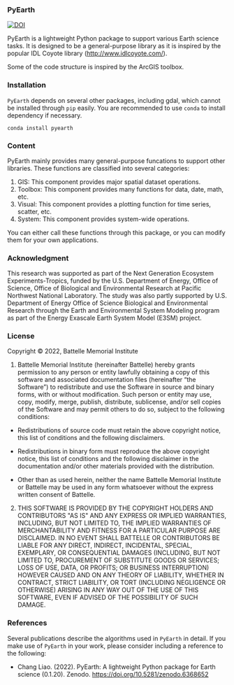 ### PyEarth

[![DOI](https://zenodo.org/badge/67889575.svg)](https://zenodo.org/badge/latestdoi/67889575)

PyEarth is a lightweight Python package to support various Earth science tasks.
It is designed to be a general-purpose library as it is inspired by the popular IDL Coyote library (http://www.idlcoyote.com/).

Some of the code structure is inspired by the ArcGIS toolbox.

### Installation

`PyEarth` depends on several other packages, including gdal, which cannot be installed through `pip` easily. You are recommended to use `conda` to install dependency if necessary.

    conda install pyearth

### Content

PyEarth mainly provides many general-purpose funcations to support other libraries.
These functions are classified into several categories:
1. GIS: This component provides major spatial dataset operations.
2. Toolbox: This component provides many functions for data, date, math, etc.
3. Visual: This component provides a plotting function for time series, scatter, etc.
4. System: This component provides system-wide operations.

You can either call these functions through this package, or you can modify them for your own applications.

### Acknowledgment

This research was supported as part of the Next Generation Ecosystem Experiments-Tropics, funded by the U.S. Department of Energy, Office of Science, Office of Biological and Environmental Research at Pacific Northwest National Laboratory. The study was also partly supported by U.S. Department of Energy Office of Science Biological and Environmental Research through the Earth and Environmental System Modeling program as part of the Energy Exascale Earth System Model (E3SM) project. 

### License

Copyright © 2022, Battelle Memorial Institute

1. Battelle Memorial Institute (hereinafter Battelle) hereby grants permission to any person or entity lawfully obtaining a copy of this software and associated documentation files (hereinafter “the Software”) to redistribute and use the Software in source and binary forms, with or without modification. Such person or entity may use, copy, modify, merge, publish, distribute, sublicense, and/or sell copies of the Software and may permit others to do so, subject to the following conditions:

* Redistributions of source code must retain the above copyright notice, this list of conditions and the following disclaimers.

* Redistributions in binary form must reproduce the above copyright notice, this list of conditions and the following disclaimer in the documentation and/or other materials provided with the distribution.

* Other than as used herein, neither the name Battelle Memorial Institute or Battelle may be used in any form whatsoever without the express written consent of Battelle.

2. THIS SOFTWARE IS PROVIDED BY THE COPYRIGHT HOLDERS AND CONTRIBUTORS "AS IS" AND ANY EXPRESS OR IMPLIED WARRANTIES, INCLUDING, BUT NOT LIMITED TO, THE IMPLIED WARRANTIES OF MERCHANTABILITY AND FITNESS FOR A PARTICULAR PURPOSE ARE DISCLAIMED. IN NO EVENT SHALL BATTELLE OR CONTRIBUTORS BE LIABLE FOR ANY DIRECT, INDIRECT, INCIDENTAL, SPECIAL, EXEMPLARY, OR CONSEQUENTIAL DAMAGES (INCLUDING, BUT NOT LIMITED TO, PROCUREMENT OF SUBSTITUTE GOODS OR SERVICES; LOSS OF USE, DATA, OR PROFITS; OR BUSINESS INTERRUPTION) HOWEVER CAUSED AND ON ANY THEORY OF LIABILITY, WHETHER IN CONTRACT, STRICT LIABILITY, OR TORT (INCLUDING NEGLIGENCE OR OTHERWISE) ARISING IN ANY WAY OUT OF THE USE OF THIS SOFTWARE, EVEN IF ADVISED OF THE POSSIBILITY OF SUCH DAMAGE.



### References

Several publications describe the algorithms used in `PyEarth` in detail. If you make use of `PyEarth` in your work, please consider including a reference to the following:

* Chang Liao. (2022). PyEarth: A lightweight Python package for Earth science (0.1.20). Zenodo. https://doi.org/10.5281/zenodo.6368652

